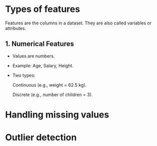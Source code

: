 # Types of features

Features are the columns in a dataset. They are also called variables or attributes.

## 1. Numerical Features

- Values are numbers.

- Example: Age, Salary, Height.

- Two types:

  Continuous (e.g., weight = 62.5 kg).

  Discrete (e.g., number of children = 3).

# Handling missing values
# Outlier detection
